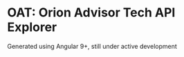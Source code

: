 # OAT: Orion Advisor Tech API Explorer

Generated using Angular 9+, still under active development



